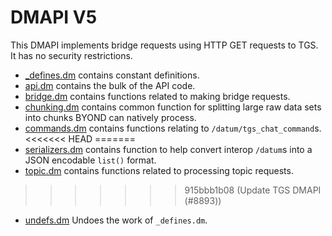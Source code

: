 # DMAPI V5

This DMAPI implements bridge requests using HTTP GET requests to TGS. It has no security restrictions.

- [_defines.dm](./_defines.dm) contains constant definitions.
- [api.dm](./api.dm) contains the bulk of the API code.
- [bridge.dm](./bridge.dm) contains functions related to making bridge requests.
- [chunking.dm](./chunking.dm) contains common function for splitting large raw data sets into chunks BYOND can natively process.
- [commands.dm](./commands.dm) contains functions relating to `/datum/tgs_chat_command`s.
<<<<<<< HEAD
=======
- [serializers.dm](./serializers.dm) contains function to help convert interop `/datum`s into a JSON encodable `list()` format.
- [topic.dm](./topic.dm) contains functions related to processing topic requests.
>>>>>>> 915bbb1b08 (Update TGS DMAPI (#8893))
- [undefs.dm](./undefs.dm) Undoes the work of `_defines.dm`.
